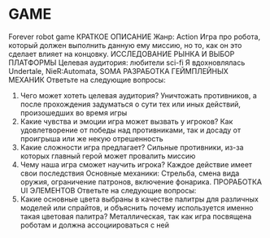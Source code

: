 # GAME
Forever robot game
КРАТКОЕ ОПИСАНИЕ
Жанр: Action
Игра про робота, который должен выполнить данную ему миссию, но то, как он это сделает влияет на концовку.
ИССЛЕДОВАНИЕ РЫНКА И ВЫБОР ПЛАТФОРМЫ
Целевая аудитория: любители sci-fi
Я вдохновлялась Undertale, NieR:Automata, SOMA 
РАЗРАБОТКА ГЕЙМПЛЕЙНЫХ МЕХАНИК
Ответьте на следующие вопросы:
1.	Чего может хотеть целевая аудитория? 
Уничтожать противников, а после прохождения задуматься о сути тех или иных действий, произошедших во время игры
2.	Какие чувства и эмоции игра может вызвать у игроков? 
Как удовлетворение от победы над противниками, так и досаду от проигрыша или же некую отрешенность
3.	Какие сложности игра предлагает?
 Сильные противники, из-за которых главный герой может провалить миссию
4.	Чему наша игра сможет научить игрока?
 Каждое действие имеет свои последствия
Основные механики:
Стрельба, смена вида оружия, ограничение патронов, включение фонарика.
ПРОРАБОТКА UI ЭЛЕМЕНТОВ
Ответьте на следующие вопросы:
1.	Какие основные цвета выбраны в качестве палитры для различных моделей или спрайтов, и объяснить почему используется именно такая цветовая палитра?
Металлическая, так как игра посвящена роботам и должна ассоциироваться с ней
